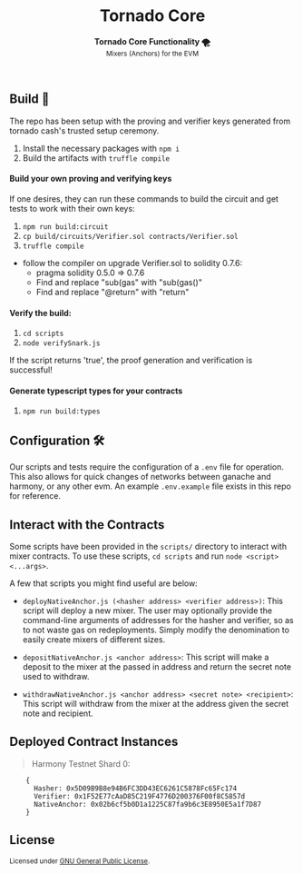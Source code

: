 <h1 align="center">Tornado Core</h1>

<p align="center">
  <strong>Tornado Core Functionality 🌪️</strong>
  <br />
  <sub>Mixers (Anchors) for the EVM</sub>
</p>

<br />

## Build 👷

The repo has been setup with the proving and verifier keys generated from tornado cash's trusted setup ceremony.

1. Install the necessary packages with `npm i`
2. Build the artifacts with `truffle compile`

#### Build your own proving and verifying keys

If one desires, they can run these commands to build the circuit and get tests to work with their own keys:

1. `npm run build:circuit`
2. `cp build/circuits/Verifier.sol contracts/Verifier.sol`
3. `truffle compile`
  - follow the compiler on upgrade Verifier.sol to solidity 0.7.6:
    - pragma solidity 0.5.0 => 0.7.6
    - Find and replace "sub(gas" with "sub(gas()"
    - Find and replace "@return" with "return"

#### Verify the build:

1. `cd scripts`
2. `node verifySnark.js`

If the script returns 'true', the proof generation and verification is successful!

#### Generate typescript types for your contracts

1. `npm run build:types`

## Configuration 🛠️

Our scripts and tests require the configuration of a `.env` file for operation. This also allows for quick changes of networks between ganache and harmony, or any other evm. An example `.env.example` file exists in this repo for reference.

## Interact with the Contracts 

Some scripts have been provided in the `scripts/` directory to interact with mixer contracts.
To use these scripts, `cd scripts` and run `node <script> <...args>`. 

A few that scripts you might find useful are below:
- `deployNativeAnchor.js (<hasher address> <verifier address>)`: This script will deploy a new mixer. The user may optionally provide the command-line arguments of addresses for the hasher and verifier, so as to not waste gas on redeployments. Simply modify the denomination to easily create mixers of different sizes.

- `depositNativeAnchor.js <anchor address>`: This script will make a deposit to the mixer at the passed in address and return the secret note used to withdraw. 

- `withdrawNativeAnchor.js <anchor address> <secret note> <recipient>`: This script will withdraw from the mixer at the address given the secret note and recipient.

## Deployed Contract Instances


> Harmony Testnet Shard 0: 

``` 
    {
      Hasher: 0x5D09B9B8e94B6FC3DD43EC6261C5878Fc65Fc174
      Verifier: 0x1F52E77cAaD85C219F4776D200376F00f8C5857d
      NativeAnchor: 0x02b6cf5b0D1a1225C87fa9b6c3E8950E5a1f7D87
    }
```

## License

<sup>
Licensed under <a href="LICENSE">GNU General Public License</a>.
</sup>
